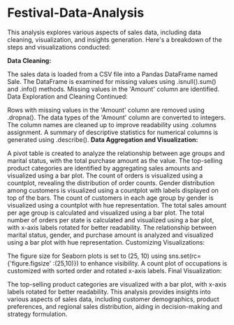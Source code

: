 # Festival-Data-Analysis
This analysis explores various aspects of sales data, including data cleaning, visualization, and insights generation. Here's a breakdown of the steps and visualizations conducted:

**Data Cleaning:**

The sales data is loaded from a CSV file into a Pandas DataFrame named Sale. The DataFrame is examined for missing values using .isnull().sum() and .info() methods. Missing values in the 'Amount' column are identified. Data Exploration and Cleaning Continued:

Rows with missing values in the 'Amount' column are removed using .dropna().
The data types of the 'Amount' column are converted to integers. The column names are cleaned up to improve readability using .columns assignment. A summary of descriptive statistics for numerical columns is generated using .describe().
**Data Aggregation and Visualization:**

A pivot table is created to analyze the relationship between age groups and marital status, with the total purchase amount as the value. The top-selling product categories are identified by aggregating sales amounts and visualized using a bar plot. The count of orders is visualized using a countplot, revealing the distribution of order counts.
Gender distribution among customers is visualized using a countplot with labels displayed on top of the bars. The count of customers in each age group by gender is visualized using a countplot with hue representation. The total sales amount per age group is calculated and visualized using a bar plot.
The total number of orders per state is calculated and visualized using a bar plot, with x-axis labels rotated for better readability. The relationship between marital status, gender, and purchase amount is analyzed and visualized using a bar plot with hue representation. Customizing Visualizations:

The figure size for Seaborn plots is set to (25, 10) using sns.set(rc={'figure.figsize' :(25,10)}) to enhance visibility.
A count plot of occupations is customized with sorted order and rotated x-axis labels.
Final Visualization:

The top-selling product categories are visualized with a bar plot, with x-axis labels rotated for better readability.
This analysis provides insights into various aspects of sales data, including customer demographics, product preferences, and regional sales distribution, aiding in decision-making and strategy formulation.

